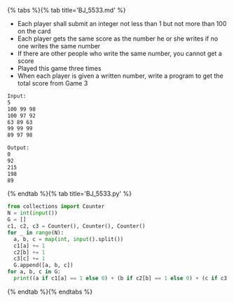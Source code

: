 {% tabs %}{% tab title='BJ_5533.md' %}

* Each player shall submit an integer not less than 1 but not more than 100 on the card
* Each player gets the same score as the number he or she writes if no one writes the same number
* If there are other people who write the same number, you cannot get a score
* Played this game three times
* When each player is given a written number, write a program to get the total score from Game 3

```txt
Input:
5
100 99 98
100 97 92
63 89 63
99 99 99
89 97 98

Output:
0
92
215
198
89
```

{% endtab %}{% tab title='BJ_5533.py' %}

```py
from collections import Counter
N = int(input())
G = []
c1, c2, c3 = Counter(), Counter(), Counter()
for _ in range(N):
  a, b, c = map(int, input().split())
  c1[a] += 1
  c2[b] += 1
  c3[c] += 1
  G.append([a, b, c])
for a, b, c in G:
  print((a if c1[a] == 1 else 0) + (b if c2[b] == 1 else 0) + (c if c3[c] == 1 else 0))
```

{% endtab %}{% endtabs %}
